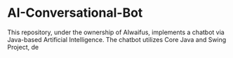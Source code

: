 # AI-Conversational-Bot
This repository, under the ownership of AIwaifus, implements a chatbot via Java-based Artificial Intelligence. The chatbot utilizes Core Java and Swing Project, de